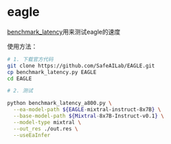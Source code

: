 # eagle

[benchmark_latency](./benchmark_latency.py)用来测试eagle的速度

使用方法：
```bash
# 1. 下载官方代码
git clone https://github.com/SafeAILab/EAGLE.git
cp benchmark_latency.py EAGLE
cd EAGLE

# 2. 测试

python benchmark_latency_a800.py \
  --ea-model-path ${EAGLE-mixtral-instruct-8x7B} \
  --base-model-path ${Mixtral-8x7B-Instruct-v0.1} \
  --model-type mixtral \
  --out_res ./out.res \
  --useEaInfer
```
